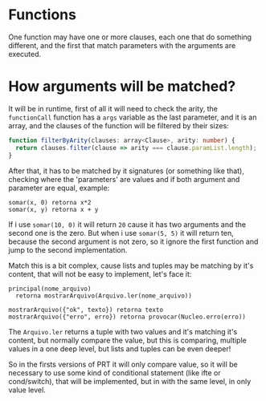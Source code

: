 # Functions

One function may have one or more clauses, each one that do something different, and the first that match parameters with the arguments are executed.

# How arguments will be matched?

It will be in runtime, first of all it will need to check the arity, the `functionCall` function has a `args` variable as the last parameter, and it is an array, and the clauses of the function will be filtered by their sizes:

```ts
function filterByArity(clauses: array<Clause>, arity: number) {
  return clauses.filter(clause => arity === clause.paramList.length);
}
```

After that, it has to be matched by it signatures (or something like that), checking where the 'parameters' are values and if both argument and parameter are equal, example:

```prt
somar(x, 0) retorna x*2
somar(x, y) retorna x + y
```

If i use `somar(10, 0)` it will return `20` cause it has two arguments and the second one is the zero. But when i use `somar(5, 5)` it will return ten, because the second argument is not zero, so it ignore the first function and jump to the second implementation.

<!-- Match this is a bit complex, cause lists may be split as you can see in Haskell, Elixr, Erlang and other languages, like that -->
<!-- #### Haskell
```haskell
sum [] = 0
sum (h:t) = h + sum t
```
#### Elixir
```elixir
def sum([]), do: 0
def sum([h|t]), do: h + sum(t)
```
In both if i call `sum([1,2,3])` it will take in the first call the `1` to `h` and `[2, 3]` to `` -->

Match this is a bit complex, cause lists and tuples may be matching by it's content, that will not be easy to implement, let's face it:

```prt
principal(nome_arquivo)
  retorna mostrarArquivo(Arquivo.ler(nome_arquivo))

mostrarArquivo({"ok", texto}) retorna texto
mostrarArquivo({"erro", erro}) retorna provocar(Nucleo.erro(erro))
```

The `Arquivo.ler` returns a tuple with two values and it's matching it's content, but normally compare the value, but this is comparing, multiple values in a one deep level, but lists and tuples can be even deeper!

So in the firsts versions of PRT it will only compare value, so it will be necessary to use some kind of conditional statement (like ifte or cond/switch), that will be implemented, but in with the same level, in only value level.
